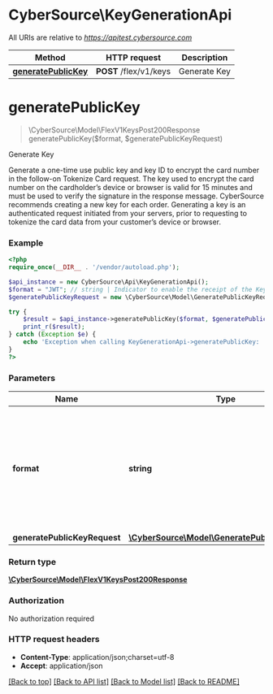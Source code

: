 # CyberSource\KeyGenerationApi

All URIs are relative to *https://apitest.cybersource.com*

Method | HTTP request | Description
------------- | ------------- | -------------
[**generatePublicKey**](KeyGenerationApi.md#generatePublicKey) | **POST** /flex/v1/keys | Generate Key


# **generatePublicKey**
> \CyberSource\Model\FlexV1KeysPost200Response generatePublicKey($format, $generatePublicKeyRequest)

Generate Key

Generate a one-time use public key and key ID to encrypt the card number in the follow-on Tokenize Card request. The key used to encrypt the card number on the cardholder’s device or browser is valid for 15 minutes and must be used to verify the signature in the response message. CyberSource recommends creating a new key for each order. Generating a key is an authenticated request initiated from your servers, prior to requesting to tokenize the card data from your customer’s device or browser.

### Example
```php
<?php
require_once(__DIR__ . '/vendor/autoload.php');

$api_instance = new CyberSource\Api\KeyGenerationApi();
$format = "JWT"; // string | Indicator to enable the receipt of the Keys response in Flex 11+ format (JWT) or legacy (parameter not required)
$generatePublicKeyRequest = new \CyberSource\Model\GeneratePublicKeyRequest(); // \CyberSource\Model\GeneratePublicKeyRequest | 

try {
    $result = $api_instance->generatePublicKey($format, $generatePublicKeyRequest);
    print_r($result);
} catch (Exception $e) {
    echo 'Exception when calling KeyGenerationApi->generatePublicKey: ', $e->getMessage(), PHP_EOL;
}
?>
```

### Parameters

Name | Type | Description  | Notes
------------- | ------------- | ------------- | -------------
 **format** | **string**| Indicator to enable the receipt of the Keys response in Flex 11+ format (JWT) or legacy (parameter not required) | [default to JWT]
 **generatePublicKeyRequest** | [**\CyberSource\Model\GeneratePublicKeyRequest**](../Model/GeneratePublicKeyRequest.md)|  |

### Return type

[**\CyberSource\Model\FlexV1KeysPost200Response**](../Model/FlexV1KeysPost200Response.md)

### Authorization

No authorization required

### HTTP request headers

 - **Content-Type**: application/json;charset=utf-8
 - **Accept**: application/json

[[Back to top]](#) [[Back to API list]](../../README.md#documentation-for-api-endpoints) [[Back to Model list]](../../README.md#documentation-for-models) [[Back to README]](../../README.md)

